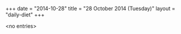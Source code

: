 +++
date = "2014-10-28"
title = "28 October 2014 (Tuesday)"
layout = "daily-diet"
+++


\<no entries\>

